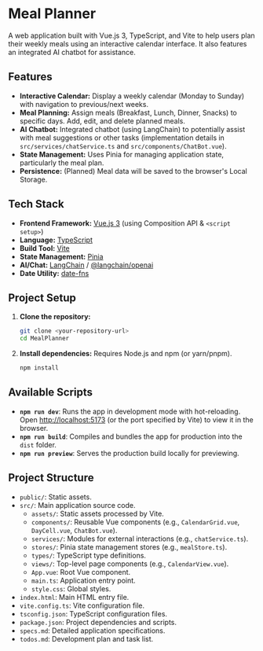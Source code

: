 # Meal Planner

A web application built with Vue.js 3, TypeScript, and Vite to help users plan their weekly meals using an interactive calendar interface. It also features an integrated AI chatbot for assistance.

## Features

*   **Interactive Calendar:** Display a weekly calendar (Monday to Sunday) with navigation to previous/next weeks.
*   **Meal Planning:** Assign meals (Breakfast, Lunch, Dinner, Snacks) to specific days. Add, edit, and delete planned meals.
*   **AI Chatbot:** Integrated chatbot (using LangChain) to potentially assist with meal suggestions or other tasks (implementation details in `src/services/chatService.ts` and `src/components/ChatBot.vue`).
*   **State Management:** Uses Pinia for managing application state, particularly the meal plan.
*   **Persistence:** (Planned) Meal data will be saved to the browser's Local Storage.

## Tech Stack

*   **Frontend Framework:** [Vue.js 3](https://vuejs.org/) (using Composition API & `<script setup>`)
*   **Language:** [TypeScript](https://www.typescriptlang.org/)
*   **Build Tool:** [Vite](https://vitejs.dev/)
*   **State Management:** [Pinia](https://pinia.vuejs.org/)
*   **AI/Chat:** [LangChain](https://js.langchain.com/) / [@langchain/openai](https://www.npmjs.com/package/@langchain/openai)
*   **Date Utility:** [date-fns](https://date-fns.org/)

## Project Setup

1.  **Clone the repository:**
    ```bash
    git clone <your-repository-url>
    cd MealPlanner
    ```
2.  **Install dependencies:**
    Requires Node.js and npm (or yarn/pnpm).
    ```bash
    npm install
    ```

## Available Scripts

*   **`npm run dev`**: Runs the app in development mode with hot-reloading. Open [http://localhost:5173](http://localhost:5173) (or the port specified by Vite) to view it in the browser.
*   **`npm run build`**: Compiles and bundles the app for production into the `dist` folder.
*   **`npm run preview`**: Serves the production build locally for previewing.

## Project Structure

*   `public/`: Static assets.
*   `src/`: Main application source code.
    *   `assets/`: Static assets processed by Vite.
    *   `components/`: Reusable Vue components (e.g., `CalendarGrid.vue`, `DayCell.vue`, `ChatBot.vue`).
    *   `services/`: Modules for external interactions (e.g., `chatService.ts`).
    *   `stores/`: Pinia state management stores (e.g., `mealStore.ts`).
    *   `types/`: TypeScript type definitions.
    *   `views/`: Top-level page components (e.g., `CalendarView.vue`).
    *   `App.vue`: Root Vue component.
    *   `main.ts`: Application entry point.
    *   `style.css`: Global styles.
*   `index.html`: Main HTML entry file.
*   `vite.config.ts`: Vite configuration file.
*   `tsconfig.json`: TypeScript configuration files.
*   `package.json`: Project dependencies and scripts.
*   `specs.md`: Detailed application specifications.
*   `todos.md`: Development plan and task list.

